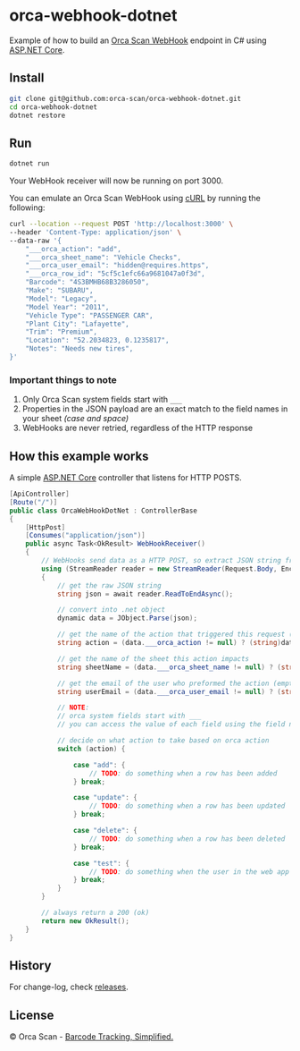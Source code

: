 # orca-webhook-dotnet

Example of how to build an [Orca Scan WebHook](https://orcascan.com/docs/api/webhooks) endpoint in C# using [ASP.NET Core](https://dotnet.microsoft.com/learn/aspnet/what-is-aspnet-core).

## Install

```bash
git clone git@github.com:orca-scan/orca-webhook-dotnet.git
cd orca-webhook-dotnet
dotnet restore
```

## Run

```bash
dotnet run
```

Your WebHook receiver will now be running on port 3000.

You can emulate an Orca Scan WebHook using [cURL](https://dev.to/ibmdeveloper/what-is-curl-and-why-is-it-all-over-api-docs-9mh) by running the following:

```bash
curl --location --request POST 'http://localhost:3000' \
--header 'Content-Type: application/json' \
--data-raw '{
    "___orca_action": "add",
    "___orca_sheet_name": "Vehicle Checks",
    "___orca_user_email": "hidden@requires.https",
    "___orca_row_id": "5cf5c1efc66a9681047a0f3d",
    "Barcode": "4S3BMHB68B3286050",
    "Make": "SUBARU",
    "Model": "Legacy",
    "Model Year": "2011",
    "Vehicle Type": "PASSENGER CAR",
    "Plant City": "Lafayette",
    "Trim": "Premium",
    "Location": "52.2034823, 0.1235817",
    "Notes": "Needs new tires",
}'
```

### Important things to note

1. Only Orca Scan system fields start with `___`
2. Properties in the JSON payload are an exact match to the  field names in your sheet _(case and space)_
3. WebHooks are never retried, regardless of the HTTP response

## How this example works

A simple [ASP.NET Core](https://dotnet.microsoft.com/learn/aspnet/what-is-aspnet-core) controller that listens for HTTP POSTS.

```csharp
[ApiController]
[Route("/")]
public class OrcaWebHookDotNet : ControllerBase
{
    [HttpPost]
    [Consumes("application/json")]
    public async Task<OkResult> WebHookReceiver()
    {
        // WebHooks send data as a HTTP POST, so extract JSON string from Request.Body
        using (StreamReader reader = new StreamReader(Request.Body, Encoding.UTF8))
        {  
            // get the raw JSON string
            string json = await reader.ReadToEndAsync();

            // convert into .net object
            dynamic data = JObject.Parse(json);

            // get the name of the action that triggered this request (add, update, delete, test)
            string action = (data.___orca_action != null) ? (string)data.___orca_action : "";

            // get the name of the sheet this action impacts
            string sheetName = (data.___orca_sheet_name != null) ? (string)data.___orca_sheet_name : "";

            // get the email of the user who preformed the action (empty if not HTTPS)
            string userEmail = (data.___orca_user_email != null) ? (string)data.___orca_user_email : "";

            // NOTE:
            // orca system fields start with ___
            // you can access the value of each field using the field name (data.Name, data.Barcode, data.Location)

            // decide on what action to take based on orca action
            switch (action) {

                case "add": {
                    // TODO: do something when a row has been added
                } break;

                case "update": {
                    // TODO: do something when a row has been updated
                } break;

                case "delete": {
                    // TODO: do something when a row has been deleted
                } break;

                case "test": {
                    // TODO: do something when the user in the web app hits the test button
                } break;
            }
        }

        // always return a 200 (ok)
        return new OkResult();
    }
}
```

## History

For change-log, check [releases](https://github.com/orca-scan/orca-webhook-dotnet/releases).

## License

&copy; Orca Scan - [Barcode Tracking, Simplified.](https://orcascan.com)
